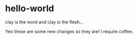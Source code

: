 # hello-world
clay is the word and clay is the flesh...


Yeo these are some new changes so they are!
I require coffee.
